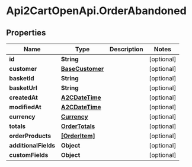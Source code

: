 # Api2CartOpenApi.OrderAbandoned

## Properties

Name | Type | Description | Notes
------------ | ------------- | ------------- | -------------
**id** | **String** |  | [optional] 
**customer** | [**BaseCustomer**](BaseCustomer.md) |  | [optional] 
**basketId** | **String** |  | [optional] 
**basketUrl** | **String** |  | [optional] 
**createdAt** | [**A2CDateTime**](A2CDateTime.md) |  | [optional] 
**modifiedAt** | [**A2CDateTime**](A2CDateTime.md) |  | [optional] 
**currency** | [**Currency**](Currency.md) |  | [optional] 
**totals** | [**OrderTotals**](OrderTotals.md) |  | [optional] 
**orderProducts** | [**[OrderItem]**](OrderItem.md) |  | [optional] 
**additionalFields** | **Object** |  | [optional] 
**customFields** | **Object** |  | [optional] 


